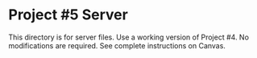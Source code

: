# Project #5 Server
This directory is for server files. Use a working version of Project #4. No modifications are required. See complete instructions on Canvas.